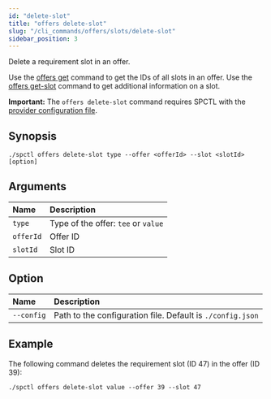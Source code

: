 ```yaml
---
id: "delete-slot"
title: "offers delete-slot"
slug: "/cli_commands/offers/slots/delete-slot"
sidebar_position: 3
---
```


Delete a requirement slot in an offer.

Use the [offers get](/developers/cli_commands/offers/offers/get) command to get the IDs of all slots in an offer. Use the [offers get-slot](/developers/cli_commands/offers/slots/get-slot) command to get additional information on a slot.

**Important:** The `offers delete-slot` command requires SPCTL with the [provider configuration file]((/developers/cli_guides/configuring#for-providers)).

## Synopsis

```
./spctl offers delete-slot type --offer <offerId> --slot <slotId> [option]
```

## Arguments

| **Name** | **Description**                 |
|:---------|:--------------------------------|
|`type`   |Type of the offer: `tee` or `value` |
| `offerId`  |Offer ID  |
| `slotId`  |Slot ID |

## Option

| **Name** |**Description**                |
|:--------------------|:-------------------------------|
| `--config`          |Path to the configuration file. Default is `./config.json` |

## Example

The following command deletes the requirement slot (ID 47) in the offer (ID 39):

```
./spctl offers delete-slot value --offer 39 --slot 47
```